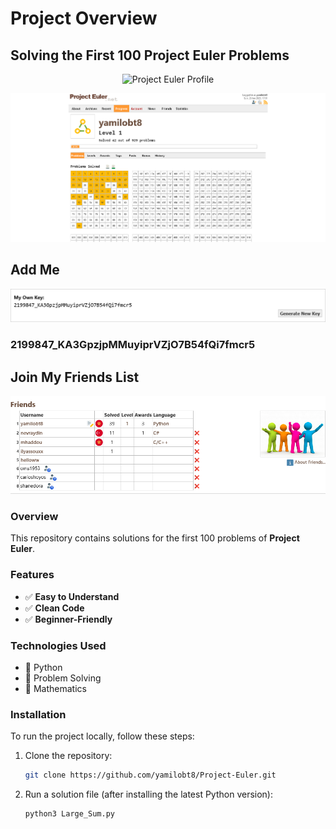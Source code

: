 # Project Overview  

## Solving the First 100 Project Euler Problems  

<p align="center">
    <img src="https://projecteuler.net/profile/yamilobt8.png" alt="Project Euler Profile">
</p>  

![Progress](progress.png)  

## Add Me  

<p align="center">
    <img src="addme.png" alt="Add me on Project Euler">
</p>  

### **2199847_KA3GpzjpMMuyiprVZjO7B54fQi7fmcr5**  

## Join My Friends List  

<p align="center">
    <img src="freinds.png" alt="Friends List">
</p>  

### Overview  
This repository contains solutions for the first 100 problems of **Project Euler**.  

### Features  
- ✅ **Easy to Understand**  
- ✅ **Clean Code**  
- ✅ **Beginner-Friendly**  

### Technologies Used  
- 🐍 Python  
- 🧠 Problem Solving  
- 🔢 Mathematics  

### Installation  
To run the project locally, follow these steps:  

1. Clone the repository:  
   ```bash
   git clone https://github.com/yamilobt8/Project-Euler.git

2. Run a solution file (after installing the latest Python version): 
   ```bash
   python3 Large_Sum.py